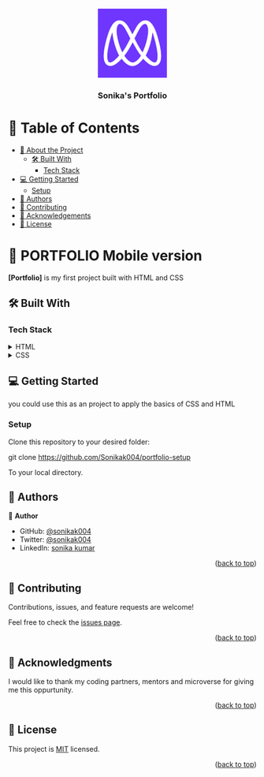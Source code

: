 <a name="readme-top"></a>


<div align="center">

  <img src="./images\microverse-image.png" alt="logo" width="140"  height="auto" />

  <br/>

  <h3><b>Sonika's Portfolio</b></h3>

</div>


# 📗 Table of Contents

- [📖 About the Project](#about-project)
  - [🛠 Built With](#built-with)
    - [Tech Stack](#tech-stack)
- [💻 Getting Started](#getting-started)
  - [Setup](#setup)
- [👥 Authors](#authors)
- [🤝 Contributing](#contributing)
- [🙏 Acknowledgements](#acknowledgements)
- [📝 License](#license)


# 📖 PORTFOLIO Mobile version <a name="about-project"></a>


**[Portfolio]** is my first project built with HTML and CSS 

## 🛠 Built With <a name="built-with"></a>

### Tech Stack <a name="tech-stack"></a>


<details>
  <summary>HTML</summary>

</details>

<details>
  <summary>CSS</summary>
</details>


## 💻 Getting Started <a name="getting-started"></a>


you could use this as an project to apply the basics of CSS and HTML


### Setup

Clone this repository to your desired folder:

git clone https://github.com/Sonikak004/portfolio-setup

To your local directory.



## 👥 Authors <a name="authors"></a>


👤 **Author**

- GitHub: [@sonikak004](https://github.com/Sonikak004)
- Twitter: [@sonikak004](https://twitter.com/sonikak004)
- LinkedIn: [sonika kumar](https://www.linkedin.com/in/sonika-kumar-311826206/)


<p align="right">(<a href="#readme-top">back to top</a>)</p>


## 🤝 Contributing <a name="contributing"></a>

Contributions, issues, and feature requests are welcome!

Feel free to check the [issues page](../../issues/).

<p align="right">(<a href="#readme-top">back to top</a>)</p>


<!-- ACKNOWLEDGEMENTS -->

## 🙏 Acknowledgments <a name="acknowledgements"></a>


I would like to thank my coding partners, mentors and microverse for giving me this oppurtunity.

<p align="right">(<a href="#readme-top">back to top</a>)</p>


## 📝 License <a name="license"></a>

This project is [MIT](./LICENSE) licensed.

<p align="right">(<a href="#readme-top">back to top</a>)</p>